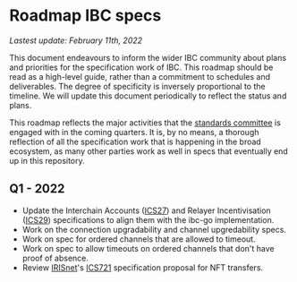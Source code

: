 # Roadmap IBC specs

_Lastest update: February 11th, 2022_

This document endeavours to inform the wider IBC community about plans and priorities for the specification work of IBC. This roadmap should be read as a high-level guide, rather than a commitment to schedules and deliverables. The degree of specificity is inversely proportional to the timeline. We will update this document periodically to reflect the status and plans.
 
This roadmap reflects the major activities that the [standards committee](STANDARDS_COMMITTEE.md) is engaged with in the coming quarters. It is, by no means, a thorough reflection of all the specification work that is happening in the broad ecosystem, as many other parties work as well in specs that eventually end up in this repository.

## Q1 - 2022

- Update the Interchain Accounts ([ICS27](https://github.com/cosmos/ibc/blob/master/spec/app/ics-027-interchain-accounts/README.md)) and Relayer Incentivisation ([ICS29](https://github.com/cosmos/ibc/tree/master/spec/app/ics-029-fee-payment)) specifications to align them with the ibc-go implementation.
- Work on the connection upgradability and channel upgredability specs.
- Work on spec for ordered channels that are allowed to timeout.
- Work on spec to allow timeouts on ordered channels that don't have proof of absence.
- Review [IRISnet](https://www.irisnet.org)'s [ICS721](https://github.com/cosmos/ibc/pull/615) specification proposal for NFT transfers.